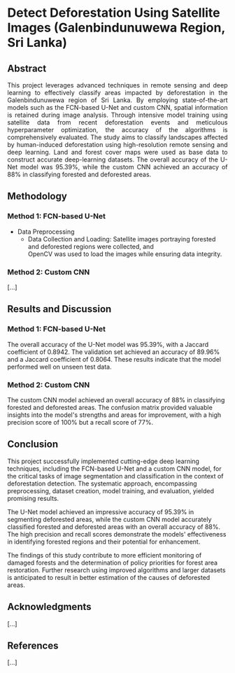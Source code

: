 # Detect Deforestation Using Satellite Images (Galenbindunuwewa Region, Sri Lanka) 

## Abstract

<div style="text-align: justify;">This project leverages advanced techniques in remote sensing and deep learning to effectively classify areas impacted by deforestation in the Galenbindunuwewa region of Sri Lanka. By employing state-of-the-art models such as the FCN-based U-Net and custom CNN, spatial information is retained during image analysis. Through intensive model training using satellite data from recent deforestation events and meticulous hyperparameter optimization, the accuracy of the algorithms is comprehensively evaluated. The study aims to classify landscapes affected by human-induced deforestation using high-resolution remote sensing and deep learning. Land and forest cover maps were used as base data to construct accurate deep-learning datasets. The overall accuracy of the U-Net model was 95.39%, while the custom CNN achieved an accuracy of 88% in classifying forested and deforested areas.</div>

## Methodology

### Method 1: FCN-based U-Net
- Data Preprocessing
  - Data Collection and Loading: Satellite images portraying forested and deforested regions were collected, and     
    OpenCV was used to load the images while ensuring data integrity.

### Method 2: Custom CNN

[...]

## Results and Discussion

### Method 1: FCN-based U-Net

The overall accuracy of the U-Net model was 95.39%, with a Jaccard coefficient of 0.8942. The validation set achieved an accuracy of 89.96% and a Jaccard coefficient of 0.8064. These results indicate that the model performed well on unseen test data.

### Method 2: Custom CNN

The custom CNN model achieved an overall accuracy of 88% in classifying forested and deforested areas. The confusion matrix provided valuable insights into the model's strengths and areas for improvement, with a high precision score of 100% but a recall score of 77%.

## Conclusion

This project successfully implemented cutting-edge deep learning techniques, including the FCN-based U-Net and a custom CNN model, for the critical tasks of image segmentation and classification in the context of deforestation detection. The systematic approach, encompassing preprocessing, dataset creation, model training, and evaluation, yielded promising results.

The U-Net model achieved an impressive accuracy of 95.39% in segmenting deforested areas, while the custom CNN model accurately classified forested and deforested areas with an overall accuracy of 88%. The high precision and recall scores demonstrate the models' effectiveness in identifying forested regions and their potential for enhancement.

The findings of this study contribute to more efficient monitoring of damaged forests and the determination of policy priorities for forest area restoration. Further research using improved algorithms and larger datasets is anticipated to result in better estimation of the causes of deforested areas.

## Acknowledgments

[...]

## References

[...]

